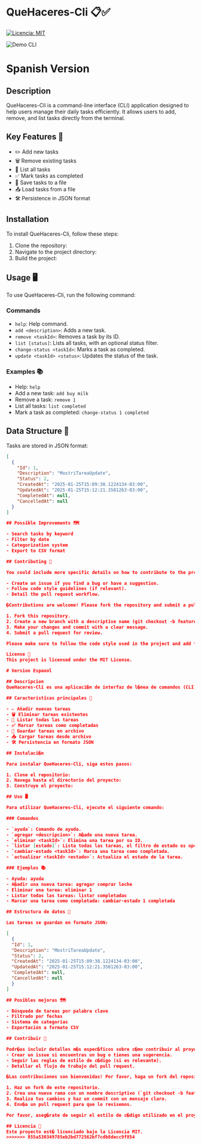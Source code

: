 # QueHaceres-Cli 📋✅

[![Licencia: MIT](https://img.shields.io/badge/Licencia-MIT-green.svg)](https://opensource.org/licenses/MIT)

![Demo CLI](https://via.placeholder.com/800x400.png?text=Captura+de+Demo+Interactiva)

# Spanish Version

## Description
QueHaceres-Cli is a command-line interface (CLI) application designed to help users manage their daily tasks efficiently. It allows users to add, remove, and list tasks directly from the terminal.

## Key Features 🚀

- ✏️ Add new tasks
- 🗑️ Remove existing tasks
- 📝 List all tasks
- ✅ Mark tasks as completed
- 💾 Save tasks to a file
- 📤 Load tasks from a file
- 🛠️ Persistence in JSON format

## Installation

To install QueHaceres-Cli, follow these steps:

1. Clone the repository:
2. Navigate to the project directory:
3. Build the project:

## Usage 🖥️

To use QueHaceres-Cli, run the following command:

### Commands

- `help`: Help command.
- `add <description>`: Adds a new task.
- `remove <taskId>`: Removes a task by its ID.
- `list [status]`: Lists all tasks, with an optional status filter.
- `change-status <taskId>`: Marks a task as completed.
- `update <taskId> <status>`: Updates the status of the task.

### Examples 📚

- Help: `help`
- Add a new task: `add buy milk`
- Remove a task: `remove 1`
- List all tasks: `list completed`
- Mark a task as completed: `change-status 1 completed`

## Data Structure 💾

Tasks are stored in JSON format:

```json
[
  {
    "Id": 1,
    "Description": "MostriTareaUpdate",
    "Status": 2,
    "CreatedAt": "2025-01-25T15:09:38.1224134-03:00",
    "UpdatedAt": "2025-01-25T15:12:21.3581263-03:00",
    "CompletedAt": null,
    "CancelledAt": null
  }
]

## Possible Improvements 🗺️

- Search tasks by keyword
- Filter by date
- Categorization system
- Export to CSV format

## Contributing 🤝

You could include more specific details on how to contribute to the project, such as:

- Create an issue if you find a bug or have a suggestion.
- Follow code style guidelines (if relevant).
- Detail the pull request workflow.

�Contributions are welcome! Please fork the repository and submit a pull request.

1. Fork this repository.
2. Create a new branch with a descriptive name (git checkout -b feature/new-feature).
3. Make your changes and commit with a clear message.
4. Submit a pull request for review.

Please make sure to follow the code style used in the project and add tests if possible.

License 📄
This project is licensed under the MIT License.

# Version Espaool

## Descripcion
QueHaceres-Cli es una aplicaci�n de interfaz de l�nea de comandos (CLI) dise�ada para ayudar a los usuarios a gestionar sus tareas diarias de manera eficiente. Permite a los usuarios a�adir, eliminar y listar tareas directamente desde el terminal.

## Características principales 🚀

- ✏️ Añadir nuevas tareas
- 🗑️ Eliminar tareas existentes
- 📝 Listar todas las tareas
- ✅ Marcar tareas como completadas
- 💾 Guardar tareas en archivo
- 📤 Cargar tareas desde archivo
- 🛠️ Persistencia en formato JSON

## Instalaci�n

Para instalar QueHaceres-Cli, siga estos pasos:

1. Clone el repositorio:
2. Navega hasta el directorio del proyecto:
3. Construye el proyecto:

## Uso 🖥️

Para utilizar QueHaceres-Cli, ejecute el siguiente comando:

### Comandos

- `ayuda`: Comando de ayuda.
- `agregar <descripcion>`: A�ade una nueva tarea.
- `eliminar <taskId>`: Elimina una tarea por su ID.
- `listar [estado]`: Lista todas las tareas, el filtro de estado es opcional.
- `cambiar-estado <taskId>`: Marca una tarea como completada.
- `actualizar <taskId> <estado>`: Actualiza el estado de la tarea.

### Ejemplos 📚

- Ayuda: ayuda
- A�adir una nueva tarea: agregar comprar leche
- Eliminar una tarea: eliminar 1
- Listar todas las tareas: listar completadas
- Marcar una tarea como completada: cambiar-estado 1 completada

## Estructura de datos 💾

Las tareas se guardan en formato JSON:

[
  {
  "Id": 1,
  "Description": "MostriTareaUpdate",
  "Status": 2,
  "CreatedAt": "2025-01-25T15:09:38.1224134-03:00",
  "UpdatedAt": "2025-01-25T15:12:21.3581263-03:00",
  "CompletedAt": null,
  "CancelledAt": null
  }
]

## Posibles mejoras 🗺️

- Búsqueda de tareas por palabra clave
- Filtrado por fechas
- Sistema de categorías
- Exportación a formato CSV

## Contribuir 🤝

Podr�as incluir detalles m�s espec�ficos sobre c�mo contribuir al proyecto, tales como:
- Crear un issue si encuentras un bug o tienes una sugerencia.
- Seguir las reglas de estilo de c�digo (si es relevante).
- Detallar el flujo de trabajo del pull request.

�Las contribuciones son bienvenidas! Por favor, haga un fork del repositorio y env�e un pull request.

1. Haz un fork de este repositorio.
2. Crea una nueva rama con un nombre descriptivo (`git checkout -b feature/nueva-funcionalidad`).
3. Realiza tus cambios y haz un commit con un mensaje claro.
4. Env�a un pull request para que lo revisemos.

Por favor, aseg�rate de seguir el estilo de c�digo utilizado en el proyecto y agregar pruebas si es posible.

## Licencia 📄
Este proyecto est� licenciado bajo la Licencia MIT.
>>>>>>> 855a530349785eb2bd772562bf7cdb8decc9f854